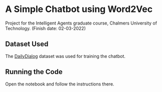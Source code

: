 # A Simple Chatbot using Word2Vec
Project for the Intelligent Agents graduate course, Chalmers University of Technology. (Finish date: 02-03-2022)

## Dataset Used
The [DailyDialog](https://aclanthology.org/I17-1099) dataset was used for training the chatbot.

## Running the Code
Open the notebook and follow the instructions there.

